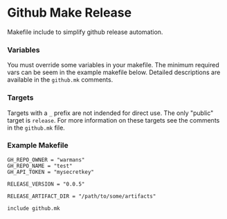 Github Make Release
======================

Makefile include to simplify github release automation.

### Variables

You must override some variables in your makefile. The minimum required vars
can be seem in the example makefile below. Detailed descriptions are
available in the `github.mk` comments.

### Targets

Targets with a `_` prefix are not indended for direct use. The only "public" target
is `release`. For more information on these targets see the comments in the
`github.mk` file.

### Example Makefile

```
GH_REPO_OWNER = "warmans"
GH_REPO_NAME = "test"
GH_API_TOKEN = "mysecretkey"

RELEASE_VERSION = "0.0.5"

RELEASE_ARTIFACT_DIR = "/path/to/some/artifacts"

include github.mk
```

